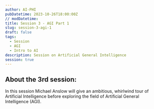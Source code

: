 ```yaml
---
author: AI-PHI
pubDatetime: 2023-10-26T18:00:00Z
// modDatetime:
title: Session 3 - AGI Part 1
slug: session-3-agi-1
draft: false
tags:
  - Session
  - AGI
  - Intro to AI
description: Session on Artificial General Intelligence
session: true
---
```


## About the 3rd session:

In this session Michael Anslow will give an ambitious, whirlwind tour of Artificial Intelligence before exploring the field of Artificial General Intelligence (AGI).